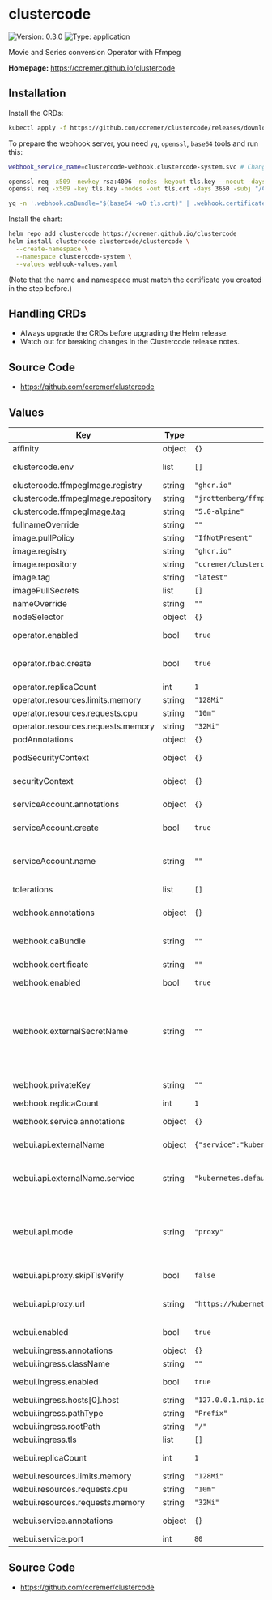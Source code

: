 # clustercode

![Version: 0.3.0](https://img.shields.io/badge/Version-0.3.0-informational?style=flat-square) ![Type: application](https://img.shields.io/badge/Type-application-informational?style=flat-square)

Movie and Series conversion Operator with Ffmpeg

**Homepage:** <https://ccremer.github.io/clustercode>
<!---
The README.md file is automatically generated with helm-docs!

Edit the README.gotmpl.md template instead.
-->

## Installation

Install the CRDs:
```bash
kubectl apply -f https://github.com/ccremer/clustercode/releases/download/clustercode-0.3.0/crds.yaml
```

To prepare the webhook server, you need `yq`, `openssl`, `base64` tools and run this:
```bash
webhook_service_name=clustercode-webhook.clustercode-system.svc # Change this!

openssl req -x509 -newkey rsa:4096 -nodes -keyout tls.key --noout -days 3650 -subj "/CN=${webhook_service_name}" -addext "subjectAltName = DNS:${webhook_service_name}"
openssl req -x509 -key tls.key -nodes -out tls.crt -days 3650 -subj "/CN=${webhook_service_name}" -addext "subjectAltName = DNS:${webhook_service_name}"

yq -n '.webhook.caBundle="$(base64 -w0 tls.crt)" | .webhook.certificate="$(base64 -w0 tls.crd)" | .webhook.privateKey="$(base64 -w0 tls.key)"' > webhook-values.yaml
```

Install the chart:
```bash
helm repo add clustercode https://ccremer.github.io/clustercode
helm install clustercode clustercode/clustercode \
  --create-namespace \
  --namespace clustercode-system \
  --values webhook-values.yaml
```
(Note that the name and namespace must match the certificate you created in the step before.)

## Handling CRDs

* Always upgrade the CRDs before upgrading the Helm release.
* Watch out for breaking changes in the Clustercode release notes.

## Source Code

* <https://github.com/ccremer/clustercode>

<!---
The values below are generated with helm-docs!

Document your changes in values.yaml and let `make docs:helm` generate this section.
-->
## Values

| Key | Type | Default | Description |
|-----|------|---------|-------------|
| affinity | object | `{}` | The operator's pod affinity |
| clustercode.env | list | `[]` | Set additional environment variables to the Operator |
| clustercode.ffmpegImage.registry | string | `"ghcr.io"` |  |
| clustercode.ffmpegImage.repository | string | `"jrottenberg/ffmpeg"` |  |
| clustercode.ffmpegImage.tag | string | `"5.0-alpine"` |  |
| fullnameOverride | string | `""` |  |
| image.pullPolicy | string | `"IfNotPresent"` |  |
| image.registry | string | `"ghcr.io"` |  |
| image.repository | string | `"ccremer/clustercode"` |  |
| image.tag | string | `"latest"` |  |
| imagePullSecrets | list | `[]` |  |
| nameOverride | string | `""` |  |
| nodeSelector | object | `{}` | The operator's pod node selector |
| operator.enabled | bool | `true` | Whether the Operator deployment is enabled |
| operator.rbac.create | bool | `true` | Specifies whether RBAC roles and rolebindings should be enabled for users |
| operator.replicaCount | int | `1` | The operator's pod replica count |
| operator.resources.limits.memory | string | `"128Mi"` |  |
| operator.resources.requests.cpu | string | `"10m"` |  |
| operator.resources.requests.memory | string | `"32Mi"` |  |
| podAnnotations | object | `{}` | The operator's pod annotations |
| podSecurityContext | object | `{}` | The operator's pod security context |
| securityContext | object | `{}` | The operator's container security context |
| serviceAccount.annotations | object | `{}` | Annotations to add to the service account |
| serviceAccount.create | bool | `true` | Specifies whether a service account should be created |
| serviceAccount.name | string | `""` | The name of the service account to use. If not set and create is true, a name is generated using the fullname template |
| tolerations | list | `[]` | The operator's pod tolerations |
| webhook.annotations | object | `{}` | Annotations to add to the webhook configuration resources. |
| webhook.caBundle | string | `""` | Certificate in PEM format for the ValidatingWebhookConfiguration. |
| webhook.certificate | string | `""` | Certificate in PEM format for the TLS secret. |
| webhook.enabled | bool | `true` | Enable admission webhooks |
| webhook.externalSecretName | string | `""` | Name of an existing or external Secret with TLS to mount in the operator. The secret is expected to have `tls.crt` and `tls.key` keys. Note: You will still need to set `.caBundle` if the certificate is not verifiable (self-signed) by Kubernetes. |
| webhook.privateKey | string | `""` | Private key in PEM format for the TLS secret. |
| webhook.replicaCount | int | `1` | The webhook's pod replica count |
| webhook.service.annotations | object | `{}` | Annotations to add to the webhook service. |
| webui.api.externalName | object | `{"service":"kubernetes.default.svc.cluster.local"}` | The internal service name where the API service is served. |
| webui.api.externalName.service | string | `"kubernetes.default.svc.cluster.local"` | The Kubernetes service which the Ingress exposes additionally. This is likely only working with TLS. |
| webui.api.mode | string | `"proxy"` | The mode under which the Kubernetes API is served. Supported values: ["externalName", "proxy"] In case of CORS issues, you may use the integrated proxy. |
| webui.api.proxy.skipTlsVerify | bool | `false` | Whether TLS certificate verifications should be skipped. |
| webui.api.proxy.url | string | `"https://kubernetes.default.svc.cluster.local:443"` | The Kubernetes full base URL for the API. Ideally this is an internal URL. |
| webui.enabled | bool | `true` | Whether the WebUI deployment is enabled |
| webui.ingress.annotations | object | `{}` | Annotations to add to the Ingress |
| webui.ingress.className | string | `""` |  |
| webui.ingress.enabled | bool | `true` | Whether the WebUI ingress is enabled |
| webui.ingress.hosts[0].host | string | `"127.0.0.1.nip.io"` |  |
| webui.ingress.pathType | string | `"Prefix"` |  |
| webui.ingress.rootPath | string | `"/"` | The root path of the Ingress |
| webui.ingress.tls | list | `[]` |  |
| webui.replicaCount | int | `1` | The webserver's pod replica count |
| webui.resources.limits.memory | string | `"128Mi"` |  |
| webui.resources.requests.cpu | string | `"10m"` |  |
| webui.resources.requests.memory | string | `"32Mi"` |  |
| webui.service.annotations | object | `{}` | Annotations to add to the webhook service. |
| webui.service.port | int | `80` | Service port |

## Source Code

* <https://github.com/ccremer/clustercode>


